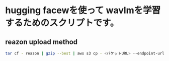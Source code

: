 # hugging facewを使って wavlmを学習するためのスクリプトです。

## reazon upload method

```bash
tar cf - reazon | gzip --best | aws s3 cp - <バケットURL> --endpoint-url=<wasabi URL>
```
